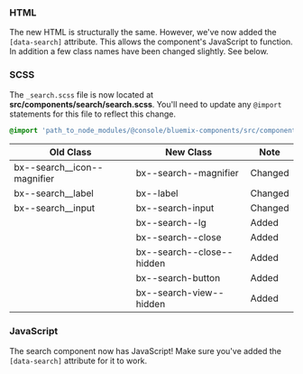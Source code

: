 ### HTML

The new HTML is structurally the same. However, we've now added the `[data-search]` attribute. This allows the component's JavaScript to function. In addition a few class names have been changed slightly. See below.

### SCSS

The `_search.scss` file is now located at __src/components/search/search.scss__. You'll need to update any `@import` statements for this file to reflect this change.

```scss
@import 'path_to_node_modules/@console/bluemix-components/src/components/search/search';
```

| Old Class                   | New Class                 | Note    |
|-----------------------------|---------------------------|---------|
| bx--search__icon--magnifier | bx--search--magnifier     | Changed |
| bx--search__label           | bx--label                 | Changed |
| bx--search__input           | bx--search-input          | Changed |
|                             | bx--search--lg            | Added   |
|                             | bx--search--close         | Added   |
|                             | bx--search--close--hidden | Added   |
|                             | bx--search-button         | Added   |
|                             | bx--search-view--hidden   | Added   |

### JavaScript

The search component now has JavaScript! Make sure you've added the `[data-search]` attribute for it to work.
